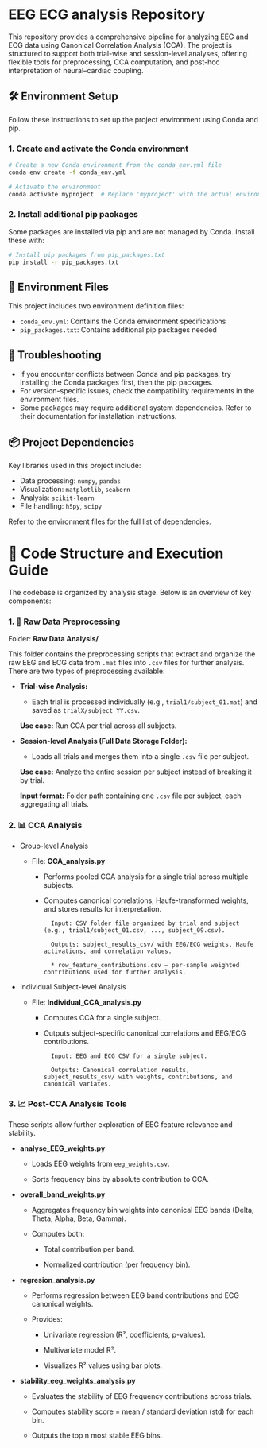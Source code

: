 # EEG ECG analysis Repository

This repository provides a comprehensive pipeline for analyzing EEG and ECG data using Canonical Correlation Analysis (CCA). The project is structured to support both trial-wise and session-level analyses, offering flexible tools for preprocessing, CCA computation, and post-hoc interpretation of neural–cardiac coupling.

## 🛠️ Environment Setup

Follow these instructions to set up the project environment using Conda and pip.

### 1. Create and activate the Conda environment

```bash
# Create a new Conda environment from the conda_env.yml file
conda env create -f conda_env.yml

# Activate the environment
conda activate myproject  # Replace 'myproject' with the actual environment name
```

### 2. Install additional pip packages

Some packages are installed via pip and are not managed by Conda. Install these with:

```bash
# Install pip packages from pip_packages.txt
pip install -r pip_packages.txt
```

## 📂 Environment Files

This project includes two environment definition files:

- `conda_env.yml`: Contains the Conda environment specifications
- `pip_packages.txt`: Contains additional pip packages needed

## 🧩 Troubleshooting

- If you encounter conflicts between Conda and pip packages, try installing the Conda packages first, then the pip packages.
- For version-specific issues, check the compatibility requirements in the environment files.
- Some packages may require additional system dependencies. Refer to their documentation for installation instructions.

## 📦 Project Dependencies

Key libraries used in this project include:

- Data processing: `numpy`, `pandas`
- Visualization: `matplotlib`, `seaborn`
- Analysis: `scikit-learn`
- File handling: `h5py`, `scipy`

Refer to the environment files for the full list of dependencies.


# 🧠 Code Structure and Execution Guide

The codebase is organized by analysis stage. Below is an overview of key components:

### 1. 🔄 Raw Data Preprocessing
Folder: **Raw Data Analysis/**

This folder contains the preprocessing scripts that extract and organize the raw EEG and ECG data from `.mat` files into `.csv` files for further analysis. There are two types of preprocessing available:

- **Trial-wise Analysis:** 
    
    * Each trial is processed individually (e.g., `trial1/subject_01.mat`) and saved as `trialX/subject_YY.csv`.

    **Use case:** Run CCA per trial across all subjects.

- **Session-level Analysis (Full Data Storage Folder):** 

    * Loads all trials and merges them into a single `.csv` file per subject.

    **Use case:** Analyze the entire session per subject instead of breaking it by trial.

    **Input format:** Folder path containing one `.csv` file per subject, each aggregating all trials.

### 2. 📊 CCA Analysis
- Group-level Analysis
    - File: **CCA_analysis.py**

        - Performs pooled CCA analysis for a single trial across multiple subjects.

        - Computes canonical correlations, Haufe-transformed weights, and stores results for interpretation.

                Input: CSV folder file organized by trial and subject (e.g., trial1/subject_01.csv, ..., subject_09.csv).

                Outputs: subject_results_csv/ with EEG/ECG weights, Haufe activations, and correlation values.
                
                * row_feature_contributions.csv — per-sample weighted contributions used for further analysis.

- Individual Subject-level Analysis

    - File: **Individual_CCA_analysis.py**

        - Computes CCA for a single subject.
        
        - Outputs subject-specific canonical correlations and EEG/ECG contributions.

                Input: EEG and ECG CSV for a single subject.

                Outputs: Canonical correlation results, subject_results_csv/ with weights, contributions, and canonical variates.


### 3. 📈 Post-CCA Analysis Tools

These scripts allow further exploration of EEG feature relevance and stability.

- **analyse_EEG_weights.py**
    
    - Loads EEG weights from `eeg_weights.csv`.

    - Sorts frequency bins by absolute contribution to CCA.

- **overall_band_weights.py**

    - Aggregates frequency bin weights into canonical EEG bands (Delta, Theta, Alpha, Beta, Gamma).

    - Computes both:

        - Total contribution per band.

        - Normalized contribution (per frequency bin).

- **regresion_analysis.py**

    - Performs regression between EEG band contributions and ECG canonical weights.

    - Provides:

        - Univariate regression (R², coefficients, p-values).

        - Multivariate model R².

        - Visualizes R² values using bar plots.

- **stability_eeg_weights_analysis.py**

    - Evaluates the stability of EEG frequency contributions across trials.

    - Computes stability score = mean /  standard deviation (std) for each bin.

    - Outputs the top n most stable EEG bins.

